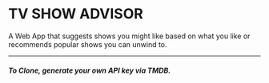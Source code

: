 <h1>TV SHOW ADVISOR</h1>
A Web App that suggests shows you might like based on what you like or recommends popular shows you can unwind to.
<hr />
<h5>To Clone, generate your own API key via TMDB.</h5>
